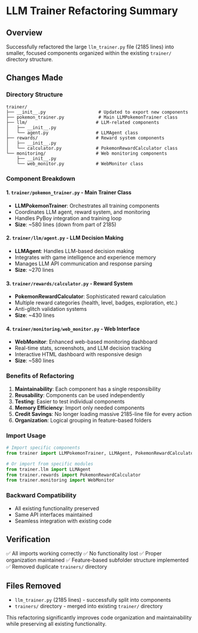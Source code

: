 # LLM Trainer Refactoring Summary

## Overview
Successfully refactored the large `llm_trainer.py` file (2185 lines) into smaller, focused components organized within the existing `trainer/` directory structure.

## Changes Made

### Directory Structure
```
trainer/
├── __init__.py                    # Updated to export new components
├── pokemon_trainer.py             # Main LLMPokemonTrainer class
├── llm/                          # LLM-related components
│   ├── __init__.py
│   └── agent.py                  # LLMAgent class
├── rewards/                      # Reward system components
│   ├── __init__.py
│   └── calculator.py             # PokemonRewardCalculator class
└── monitoring/                   # Web monitoring components
    ├── __init__.py
    └── web_monitor.py            # WebMonitor class
```

### Component Breakdown

#### 1. `trainer/pokemon_trainer.py` - Main Trainer Class
- **LLMPokemonTrainer**: Orchestrates all training components
- Coordinates LLM agent, reward system, and monitoring
- Handles PyBoy integration and training loop
- **Size**: ~580 lines (down from part of 2185)

#### 2. `trainer/llm/agent.py` - LLM Decision Making
- **LLMAgent**: Handles LLM-based decision making
- Integrates with game intelligence and experience memory
- Manages LLM API communication and response parsing
- **Size**: ~270 lines

#### 3. `trainer/rewards/calculator.py` - Reward System
- **PokemonRewardCalculator**: Sophisticated reward calculation
- Multiple reward categories (health, level, badges, exploration, etc.)
- Anti-glitch validation systems
- **Size**: ~430 lines

#### 4. `trainer/monitoring/web_monitor.py` - Web Interface
- **WebMonitor**: Enhanced web-based monitoring dashboard
- Real-time stats, screenshots, and LLM decision tracking
- Interactive HTML dashboard with responsive design
- **Size**: ~580 lines

### Benefits of Refactoring

1. **Maintainability**: Each component has a single responsibility
2. **Reusability**: Components can be used independently
3. **Testing**: Easier to test individual components
4. **Memory Efficiency**: Import only needed components
5. **Credit Savings**: No longer loading massive 2185-line file for every action
6. **Organization**: Logical grouping in feature-based folders

### Import Usage

```python
# Import specific components
from trainer import LLMPokemonTrainer, LLMAgent, PokemonRewardCalculator, WebMonitor

# Or import from specific modules
from trainer.llm import LLMAgent
from trainer.rewards import PokemonRewardCalculator
from trainer.monitoring import WebMonitor
```

### Backward Compatibility
- All existing functionality preserved
- Same API interfaces maintained
- Seamless integration with existing code

## Verification
✅ All imports working correctly
✅ No functionality lost
✅ Proper organization maintained
✅ Feature-based subfolder structure implemented
✅ Removed duplicate `trainers/` directory

## Files Removed
- `llm_trainer.py` (2185 lines) - successfully split into components
- `trainers/` directory - merged into existing `trainer/` directory

This refactoring significantly improves code organization and maintainability while preserving all existing functionality.
